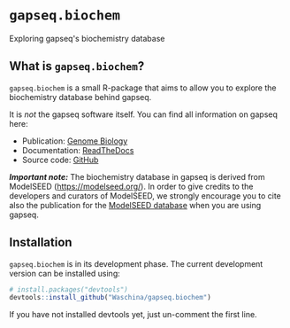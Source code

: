 # `gapseq.biochem`
Exploring gapseq's biochemistry database

## What is `gapseq.biochem`?

`gapseq.biochem` is a small R-package that aims to allow you to explore the
biochemistry database behind gapseq.

It is *not* the gapseq software itself. You can find all
information on gapseq here:

- Publication: [Genome Biology](https://doi.org/10.1186/s13059-021-02295-1)
- Documentation: [ReadTheDocs](https://gapseq.readthedocs.io/en/latest/)
- Source code: [GitHub](https://github.com/jotech/gapseq)

***Important note:*** The biochemistry database in gapseq is derived from 
ModelSEED (https://modelseed.org/). In order to give credits to the developers
and curators of ModelSEED, we strongly encourage you to cite also the
publication for the [ModelSEED database](https://doi.org/10.1093/nar/gkaa746)
when you are using gapseq.

## Installation

`gapseq.biochem` is in its development phase. The current development version
can be installed using:

```R
# install.packages("devtools")
devtools::install_github("Waschina/gapseq.biochem")
```
If you have not installed devtools yet, just un-comment the first line.
